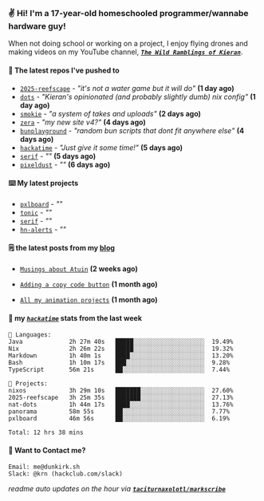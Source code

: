 ### ✌️ Hi! I'm a 17-year-old homeschooled programmer/wannabe hardware guy!

When not doing school or working on a project, I enjoy flying drones and making videos on my YouTube channel, [**_`The Wild Ramblings of Kieran`_**](https://youtube.com/@kieran.rambles).

#### 👷 The latest repos I've pushed to

- [`2025-reefscape`](https://github.com/df1317/2025-reefscape) - _"it's not a water game but it will do"_ **(1 day ago)**
- [`dots`](https://github.com/taciturnaxolotl/dots) - _"Kieran's opinionated (and probably slightly dumb) nix config"_ **(1 day ago)**
- [`smokie`](https://github.com/taciturnaxolotl/smokie) - _"a system of takes and uploads"_ **(2 days ago)**
- [`zera`](https://github.com/taciturnaxolotl/zera) - _"my new site v4?"_ **(4 days ago)**
- [`bunplayground`](https://github.com/taciturnaxolotl/bunplayground) - _"random bun scripts that dont fit anywhere else"_ **(4 days ago)**
- [`hackatime`](https://github.com/hackclub/hackatime) - _"Just give it some time!"_ **(5 days ago)**
- [`serif`](https://github.com/taciturnaxolotl/serif) - _""_ **(5 days ago)**
- [`pixeldust`](https://github.com/hackclub/pixeldust) - _""_ **(6 days ago)**

#### ⌨️ My latest projects

- [`pxlboard`](https://github.com/taciturnaxolotl/pxlboard) - _""_
- [`tonic`](https://github.com/taciturnaxolotl/tonic) - _""_
- [`serif`](https://github.com/taciturnaxolotl/serif) - _""_
- [`hn-alerts`](https://github.com/taciturnaxolotl/hn-alerts) - _""_

#### 🗒️ the latest posts from my [blog](https://dunkirk.sh)

- [`Musings about Atuin`](https://dunkirk.sh/blog/atuin/) **(2 weeks ago)**

- [`Adding a copy code button`](https://dunkirk.sh/blog/adding-a-copy-button/) **(1 month ago)**

- [`All my animation projects`](https://dunkirk.sh/blog/my-animations/) **(1 month ago)**



#### 📡 my [_`hackatime`_](https://waka.hackclub.com) stats from the last week

```text
💾 Languages:
Java             2h 27m 40s   █████░░░░░░░░░░░░░░░░░░░░  19.49%
Nix              2h 26m 22s   █████░░░░░░░░░░░░░░░░░░░░  19.32%
Markdown         1h 40m 1s    ████░░░░░░░░░░░░░░░░░░░░░  13.20%
Bash             1h 10m 17s   ███░░░░░░░░░░░░░░░░░░░░░░  9.28%
TypeScript       56m 21s      ██░░░░░░░░░░░░░░░░░░░░░░░  7.44%

💼 Projects:
nixos            3h 29m 10s   ███████░░░░░░░░░░░░░░░░░░  27.60%
2025-reefscape   3h 25m 35s   ███████░░░░░░░░░░░░░░░░░░  27.13%
nat-dots         1h 44m 17s   ████░░░░░░░░░░░░░░░░░░░░░  13.76%
panorama         58m 55s      ██░░░░░░░░░░░░░░░░░░░░░░░  7.77%
pxlboard         46m 56s      ██░░░░░░░░░░░░░░░░░░░░░░░  6.19%

Total: 12 hrs 38 mins
```

#### 📮 Want to Contact me?

```text
Email: me@dunkirk.sh
Slack: @krn (hackclub.com/slack)
```

_readme auto updates on the hour via [**`taciturnaxolotl/markscribe`**](https://github.com/taciturnaxolotl/markscribe)_
